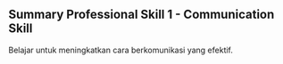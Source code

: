 ## Summary Professional Skill 1 - Communication Skill

Belajar untuk meningkatkan cara berkomunikasi yang efektif.